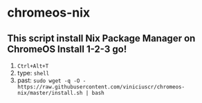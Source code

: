 # chromeos-nix
This script install Nix Package Manager on ChromeOS
Install 1-2-3 go!
------
1. `Ctrl+Alt+T`
2. type: `shell`
3. past: `sudo wget -q -O - https://raw.githubusercontent.com/viniciuscr/chromeos-nix/master/install.sh | bash`

